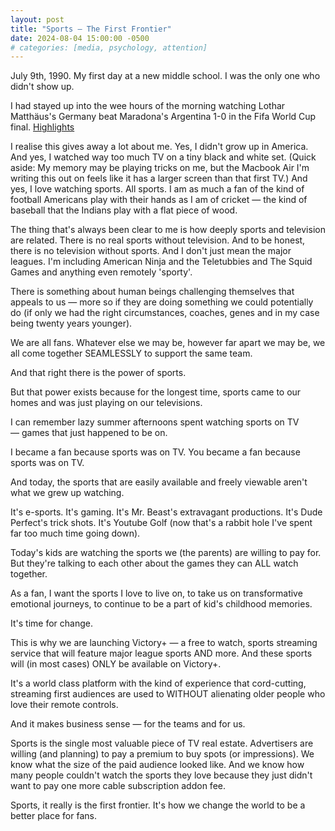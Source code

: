 ```yaml
---
layout: post
title: "Sports — The First Frontier"
date: 2024-08-04 15:00:00 -0500
# categories: [media, psychology, attention]
---
```

July 9th, 1990. My first day at a new middle school. I was the only one who didn't show up. 

I had stayed up into the wee hours of the morning watching Lothar Matthäus's Germany beat Maradona's Argentina 1-0 in the Fifa World Cup final. [Highlights](https://www.plus.fifa.com/en/content/4d96a700-5c12-49ca-a06b-e238605319e7)

I realise this gives away a lot about me. Yes, I didn't grow up in America. And yes, I watched way too much TV on a tiny black and white set. (Quick aside: My memory may be playing tricks on me, but the Macbook Air I'm writing this out on feels like it has a larger screen than that first TV.) And yes, I love watching sports. All sports. I am as much a fan of the kind of football Americans play with their hands as I am of cricket — the kind of baseball that the Indians play with a flat piece of wood.

The thing that's always been clear to me is how deeply sports and television are related. There is no real sports without television. And to be honest, there is no television without sports. And I don't just mean the major leagues. I'm including American Ninja and the Teletubbies and The Squid Games and anything even remotely 'sporty'.

There is something about human beings challenging themselves that appeals to us — more so if they are doing something we could potentially do (if only we had the right circumstances, coaches, genes and in my case being twenty years younger).

We are all fans. Whatever else we may be, however far apart we may be, we all come together SEAMLESSLY to support the same team.

And that right there is the power of sports.

But that power exists because for the longest time, sports came to our homes and was just playing on our televisions. 

I can remember lazy summer afternoons spent watching sports on TV — games that just happened to be on.

I became a fan because sports was on TV. You became a fan because sports was on TV.

And today, the sports that are easily available and freely viewable aren't what we grew up watching.

It's e-sports. It's gaming. It's Mr. Beast's extravagant productions. It's Dude Perfect's trick shots. It's Youtube Golf (now that's a rabbit hole I've spent far too much time going down).

Today's kids are watching the sports we (the parents) are willing to pay for. But they're talking to each other about the games they can ALL watch together.

As a fan, I want the sports I love to live on, to take us on transformative emotional journeys, to continue to be a part of kid's childhood memories.

It's time for change.

This is why we are launching Victory+ — a free to watch, sports streaming service that will feature major league sports AND more. And these sports will (in most cases) ONLY be available on Victory+. 

It's a world class platform with the kind of experience that cord-cutting, streaming first audiences are used to WITHOUT alienating older people who love their remote controls.

And it makes business sense — for the teams and for us.

Sports is the single most valuable piece of TV real estate. Advertisers are willing (and planning) to pay a premium to buy spots (or impressions). We know what the size of the paid audience looked like. And we know how many people couldn't watch the sports they love because they just didn't want to pay one more cable subscription addon fee.

Sports, it really is the first frontier. It's how we change the world to be a better place for fans.

